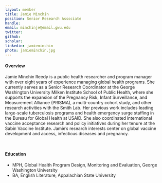 ```yaml
---
layout: member
title: Jamie Minchin
position: Senior Research Associate
handle: 
email: minchinje@email.gwu.edu
twitter:
github:
scholar: 
linkedin: jamieminchin
photo: jamieminchin.jpg
---
```


<section class="container">
<div class="col-lg-8 col-md-8 col-sm-12 col-xs-12 col-lg-2-offset col-md-offset-2">
<h4>Overview</h4>
<p>Jamie Minchin Reedy is a public health researcher and program manager with over eight years of experience managing global health programs. She currently serves as a Senior Research Coordinator at the George Washington University Milken Institute School of Public Health, where she supports the expansion of the Pregnancy Risk, Infant Surveillance, and Measurement Alliance (PRISMA), a multi-country cohort study, and other research activities with the Smith Lab. Her previous work includes leading large-scale tuberculosis programs and health emergency surge staffing in the Bureau for Global Health at USAID. She also coordinated international vaccine acceptance research and policy initiatives during her tenure at the Sabin Vaccine Institute. Jamie’s research interests center on global vaccine development and access, infectious diseases and pregnancy.</p>
<div class="bx space4">&nbsp;
</div>
<h4>Education</h4>
<ul>
<li>MPH, Global Health Program Design, Monitoring and Evaluation, George Washington University</li>
<li>BA, English Literature, Appalachian State University </li>
</ul>
</div>
</section>
